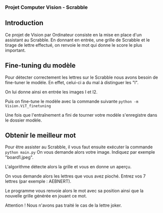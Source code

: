 ### Projet Computer Vision - Scrabble

## Introduction
Ce projet de Vision par Ordinateur consiste en la mise en place d'un assistant au Scrabble. En donnant en entrée, une grille de Scrabble et le tirage de lettre effectué, on renvoie le mot qui donne le score le plus important.

## Fine-tuning du modèle
Pour détecter correctement les lettres sur le Scrabble nous avons besoin de fine-tuner le modèle. En effet, celui-ci a du mal à distinguer les "I". 

On lui donne ainsi en entrée les images I et I2. 

Puis on fine-tune le modèle avec la commande suivante
```python -m Vision.ViT_finetuning```

Une fois que l'entraînement a fini de tourner votre modèle s'enregistre dans le dossier modèle. 

## Obtenir le meilleur mot

Pour être assister au Scrabble, il vous faut ensuite exécuter la commande 
```python main.py``` 
On vous demande alors votre image. Indiquez par exemple "board1.jpeg". 

L'algorithme détecte alors la grille et vous en donne un aperçu. 

On vous demande alors les lettres que vous avez pioché. Entrez vos 7 lettres (par exemple : AEBNERT). 

Le programme vous renvoie alors le mot avec sa position ainsi que la nouvelle grille générée en jouant ce mot. 

Attention ! Nous n'avons pas traité le cas de la lettre joker.

